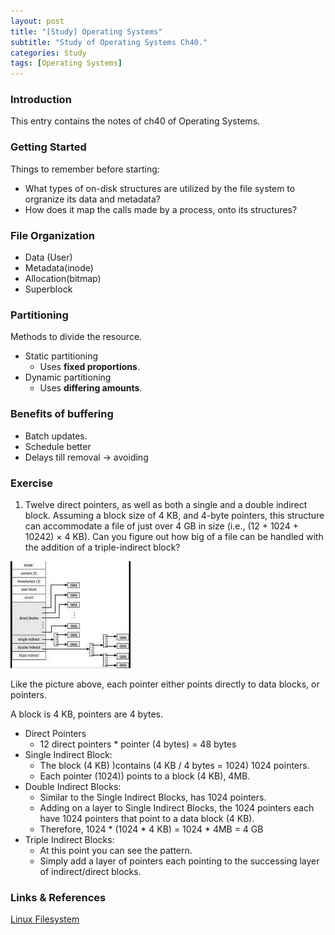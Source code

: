 ```yaml
---
layout: post
title: "[Study] Operating Systems"
subtitle: "Study of Operating Systems Ch40."
categories: Study
tags: [Operating Systems]
---
```

### Introduction

This entry contains the notes of ch40 of Operating Systems.


### Getting Started

Things to remember before starting:

* What types of on-disk structures are utilized by the file system to orgranize its data and metadata?
* How does it map the calls made by a process, onto its structures?

### File Organization

* Data (User)
* Metadata(inode)
* Allocation(bitmap)
* Superblock


### Partitioning

Methods to divide the resource.

* Static partitioning
  * Uses **fixed proportions**.
* Dynamic partitioning
  * Uses **differing amounts**.


### Benefits of buffering

* Batch updates.
* Schedule better
* Delays till removal -> avoiding


### Exercise

1. Twelve direct pointers, as well as both a single and a double indirect block. Assuming a block size of 4 KB, and 4-byte pointers, this structure can accommodate a file of just over 4 GB in size (i.e., (12 + 1024 + 10242) × 4 KB). Can you figure out how big of a file can be handled with the addition of a triple-indirect block?

![1685874394535](image/2023-06-04-[Study]-Operating_Systems-Ch40/1685874394535.png)

Like the picture above, each pointer either points directly to data blocks, or pointers.

A block is 4 KB, pointers are 4 bytes.

* Direct Pointers
  * 12 direct pointers * pointer (4 bytes) = 48 bytes
* Single Indirect Block:
  * The block (4 KB) )contains (4 KB / 4 bytes = 1024) 1024 pointers.
  * Each pointer (1024)) points to a block (4 KB), 4MB.
* Double Indirect Blocks:
  * Similar to the Single Indirect Blocks, has 1024 pointers.
  * Adding on a layer to Single Indirect Blocks, the 1024 pointers each have 1024 pointers that point to a data block (4 KB).
  * Therefore, 1024 * (1024 * 4 KB) = 1024 * 4MB = 4 GB
* Triple Indirect Blocks:
  * At this point you can see the pattern.
  * Simply add a layer of pointers each pointing to the successing layer of indirect/direct blocks.




### Links & References

[Linux Filesystem](https://e2fsprogs.sourceforge.net/ext2intro.html)
